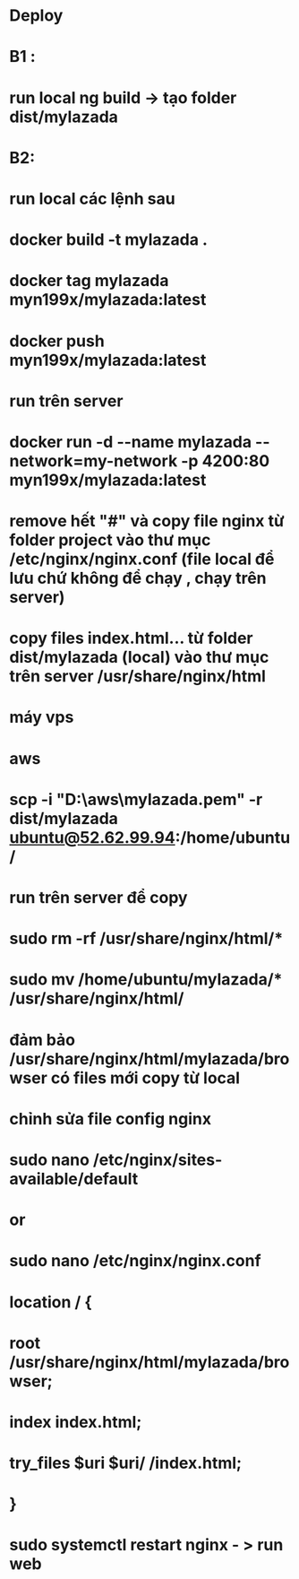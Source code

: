# Deploy

# B1 :
# run local ng build -> tạo folder dist/mylazada

# B2:

# run local các lệnh sau
# docker build -t mylazada .
# docker tag mylazada  myn199x/mylazada:latest
# docker push myn199x/mylazada:latest

# run trên server 
# docker run -d --name mylazada --network=my-network -p 4200:80 myn199x/mylazada:latest
# remove hết "#" và copy file nginx từ folder project vào thư mục /etc/nginx/nginx.conf (file local để lưu chứ không để chạy , chạy trên server)

# copy files index.html... từ folder dist/mylazada (local) vào thư mục trên server /usr/share/nginx/html
# máy vps
[//]: # (#  scp -r dist/mylazada root@103.27.239.229:/usr/share/nginx/html/)
# aws
# scp -i "D:\aws\mylazada.pem" -r dist/mylazada ubuntu@52.62.99.94:/home/ubuntu/
# run trên server để copy 
# sudo rm -rf /usr/share/nginx/html/*
# sudo mv /home/ubuntu/mylazada/* /usr/share/nginx/html/



# đảm bảo /usr/share/nginx/html/mylazada/browser có files mới copy từ local 
# chỉnh sửa file config nginx
# sudo nano /etc/nginx/sites-available/default
# or
# sudo nano /etc/nginx/nginx.conf

# location / {
#         root /usr/share/nginx/html/mylazada/browser;
#         index index.html;
#         try_files $uri $uri/ /index.html;
#     }

# sudo systemctl restart  nginx - > run web
